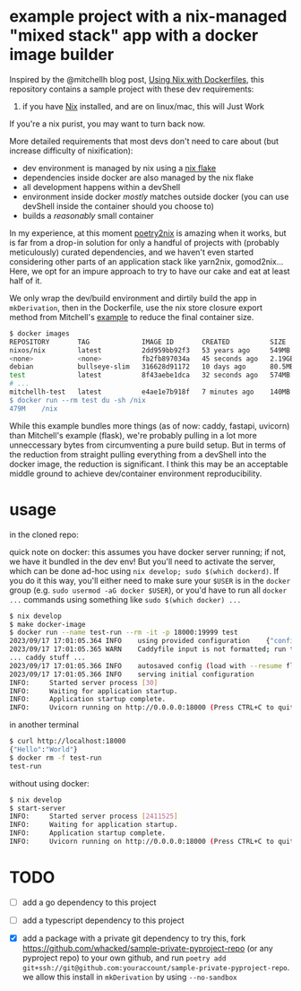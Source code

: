 # example project with a nix-managed "mixed stack" app with a docker image builder


Inspired by the @mitchellh blog post, [Using Nix with Dockerfiles](https://mitchellh.com/writing/nix-with-dockerfiles), this repository contains a sample project with these dev requirements:

1. if you have [Nix](https://nixos.org/) installed, and are on linux/mac, this will Just Work

If you're a nix purist, you may want to turn back now.

More detailed requirements that most devs don't need to care about (but increase difficulty of nixification):

- dev environment is managed by nix using a [nix flake](https://nixos.org/manual/nix/stable/command-ref/new-cli/nix3-flake.html)
- dependencies inside docker are also managed by the nix flake
- all development happens within a devShell
- environment inside docker _mostly_ matches outside docker (you can use devShell inside the container should you choose to)
- builds a _reasonably_ small container

In my experience, at this moment [poetry2nix](https://github.com/nix-community/poetry2nix) is amazing when it works, but is far from a drop-in solution for only a handful of projects with (probably meticulously) curated dependencies, and we haven't even started considering other parts of an application stack like yarn2nix, gomod2nix...  Here, we opt for an impure approach to try to have our cake and eat at least half of it.

We only wrap the dev/build environment and dirtily build the app in `mkDerivation`, then in the Dockerfile, use the nix store closure export method from Mitchell's [example](https://github.com/mitchellh/flask-nix-example) to reduce the final container size.


```sh
$ docker images
REPOSITORY       TAG             IMAGE ID       CREATED          SIZE
nixos/nix        latest          2dd959bb92f3   53 years ago     549MB   <-- build image
<none>           <none>          fb2fb897034a   45 seconds ago   2.19GB  <-- interim image
debian           bullseye-slim   316628d91172   10 days ago      80.5MB  <-- final base image
test             latest          8f43aebe1dca   32 seconds ago   574MB   <-- final completed image
# ...
mitchellh-test   latest          e4ae1e7b918f   7 minutes ago    140MB   <-- mitchellh's example
$ docker run --rm test du -sh /nix
479M	/nix
```

While this example bundles more things (as of now: caddy, fastapi, uvicorn) than Mitchell's example (flask), we're probably pulling in a lot more unneccessary bytes from circumventing a pure build setup. But in terms of the reduction from straight pulling everything from a devShell into the docker image, the reduction is significant. I think this may be an acceptable middle ground to achieve dev/container environment reproducibility.

# usage

in the cloned repo:

quick note on docker: this assumes you have docker server running; if not, we have it bundled in the dev env! But you'll need to activate the server, which can be done ad-hoc using `nix develop; sudo $(which dockerd)`. If you do it this way, you'll either need to make sure your `$USER` is in the `docker` group (e.g. `sudo usermod -aG docker $USER`), or you'd have to run all `docker ...` commands using something like `sudo $(which docker) ...`

```sh
$ nix develop
$ make docker-image
$ docker run --name test-run --rm -it -p 18000:19999 test
2023/09/17 17:01:05.364	INFO	using provided configuration	{"config_file": "/app/src/Caddyfile", "config_adapter": ""}
2023/09/17 17:01:05.365	WARN	Caddyfile input is not formatted; run the 'caddy fmt' command to fix inconsistencies	{"adapter": "caddyfile", "file": "/app/src/Caddyfile", "line": 2}
... caddy stuff ...
2023/09/17 17:01:05.366	INFO	autosaved config (load with --resume flag)	{"file": "/root/.config/caddy/autosave.json"}
2023/09/17 17:01:05.366	INFO	serving initial configuration
INFO:     Started server process [30]
INFO:     Waiting for application startup.
INFO:     Application startup complete.
INFO:     Uvicorn running on http://0.0.0.0:18000 (Press CTRL+C to quit)
```


in another terminal

```sh
$ curl http://localhost:18000
{"Hello":"World"}
$ docker rm -f test-run
test-run
```

without using docker:

```sh
$ nix develop
$ start-server
INFO:     Started server process [2411525]
INFO:     Waiting for application startup.
INFO:     Application startup complete.
INFO:     Uvicorn running on http://0.0.0.0:18000 (Press CTRL+C to quit)
```

# TODO

- [ ] add a go dependency to this project
- [ ] add a typescript dependency to this project
- [X] add a package with a private git dependency
  to try this, fork https://github.com/whacked/sample-private-pyproject-repo (or any pyproject repo) to your own github, and run `poetry add git+ssh://git@github.com:youraccount/sample-private-pyproject-repo`.
  we allow this install in `mkDerivation` by using `--no-sandbox`


